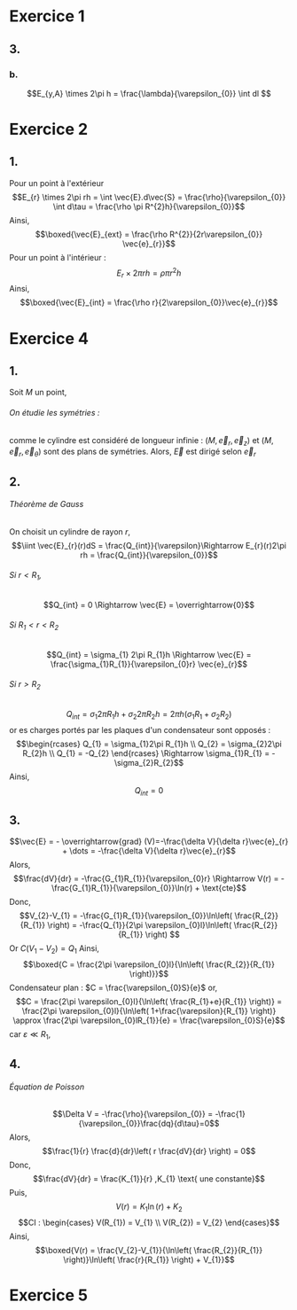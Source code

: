 # Exercice 1
## 3.
### b.
$$E_{y,A} \times 2\pi h = \frac{\lambda}{\varepsilon_{0}} \int dl $$




# Exercice 2
## 1.
Pour un point à l'extérieur
$$E_{r} \times 2\pi rh = \int \vec{E}.d\vec{S} = \frac{\rho}{\varepsilon_{0}} \int d\tau = \frac{\rho \pi R^{2}h}{\varepsilon_{0}}$$
Ainsi, 
$$\boxed{\vec{E}_{ext} = \frac{\rho R^{2}}{2r\varepsilon_{0}} \vec{e}_{r}}$$
Pour un point à l'intérieur : 
$$E_{r} \times 2\pi rh = \rho \pi r^{2}h$$
Ainsi, 
$$\boxed{\vec{E}_{int} = \frac{\rho r}{2\varepsilon_{0}}\vec{e}_{r}}$$



# Exercice 4
## 1.
Soit $M$ un point, 
###### On étudie les symétries : 
comme le cylindre est considéré de longueur infinie : 
$(M, \vec{e}_{r}, \vec{e}_{z})$ et $(M, \vec{e}_{r}, \vec{e}_{\theta})$ sont des plans de symétries. 
Alors, $\vec{E}$ est dirigé selon $\vec{e}_{r}$

## 2.
###### Théorème de Gauss
On choisit un cylindre de rayon $r$, 
$$\iint \vec{E}_{r}(r)dS = \frac{Q_{int}}{\varepsilon}\Rightarrow E_{r}(r)2\pi rh = \frac{Q_{int}}{\varepsilon_{0}}$$
###### Si $r< R_{1}$,
$$Q_{int} = 0 \Rightarrow \vec{E} = \overrightarrow{0}$$

###### Si $R_{1} < r < R_{2}$
$$Q_{int} = \sigma_{1} 2\pi R_{1}h \Rightarrow \vec{E} = \frac{\sigma_{1}R_{1}}{\varepsilon_{0}r} \vec{e}_{r}$$

###### Si $r > R_{2}$
$$Q_{int} = \sigma_{1}2\pi R_{1}h + \sigma_{2}2\pi R_{2}h = 2\pi h(\sigma_{1}R_{1}+\sigma_{2}R_{2})$$
or es charges portés par les plaques d'un condensateur sont opposés : 
$$\begin{rcases}
Q_{1} = \sigma_{1}2\pi R_{1}h \\
Q_{2} = \sigma_{2}2\pi R_{2}h \\
Q_{1} = -Q_{2}
\end{rcases} \Rightarrow \sigma_{1}R_{1} = -\sigma_{2}R_{2}$$
Ainsi, 
$$Q_{int} = 0$$

## 3.
$$\vec{E} = - \overrightarrow{grad} (V)=-\frac{\delta V}{\delta r}\vec{e}_{r} +  \dots = -\frac{\delta V}{\delta r}\vec{e}_{r}$$
Alors, 
$$\frac{dV}{dr} = -\frac{G_{1}R_{1}}{\varepsilon_{0}r} \Rightarrow V(r) = -\frac{G_{1}R_{1}}{\varepsilon_{0}}\ln(r) + \text{cte}$$
Donc, 
$$V_{2}-V_{1} = -\frac{G_{1}R_{1}}{\varepsilon_{0}}\ln\left( \frac{R_{2}}{R_{1}} \right) = -\frac{Q_{1}}{2\pi \varepsilon_{0}l}\ln\left( \frac{R_{2}}{R_{1}} \right) $$
Or $C(V_{1}-V_{2}) = Q_{1}$
Ainsi, 
$$\boxed{C = \frac{2\pi \varepsilon_{0}l}{\ln\left( \frac{R_{2}}{R_{1}} \right)}}$$
Condensateur plan : $C = \frac{\varepsilon_{0}S}{e}$ or, 
$$C = \frac{2\pi \varepsilon_{0}l}{\ln\left( \frac{R_{1}+e}{R_{1}} \right)} = \frac{2\pi \varepsilon_{0}l}{\ln\left( 1+\frac{\varepsilon}{R_{1}} \right)} \approx \frac{2\pi \varepsilon_{0}lR_{1}}{e} =  \frac{\varepsilon_{0}S}{e}$$
car $\varepsilon \ll R_{1}$, 

## 4.
###### Équation de Poisson
$$\Delta V = -\frac{\rho}{\varepsilon_{0}} = -\frac{1}{\varepsilon_{0}}\frac{dq}{d\tau}=0$$
Alors, 
$$\frac{1}{r} \frac{d}{dr}\left( r \frac{dV}{dr} \right) = 0$$
Donc, 
$$\frac{dV}{dr} = \frac{K_{1}}{r} ,K_{1} \text{ une constante}$$
Puis, 
$$V(r) = K_{1}\ln(r) + K_{2}$$
$$CI : \begin{cases}
V(R_{1}) = V_{1} \\
V(R_{2}) = V_{2}
\end{cases}$$
Ainsi, 
$$\boxed{V(r) = \frac{V_{2}-V_{1}}{\ln\left( \frac{R_{2}}{R_{1}} \right)}\ln\left( \frac{r}{R_{1}} \right) + V_{1}}$$

# Exercice 5
